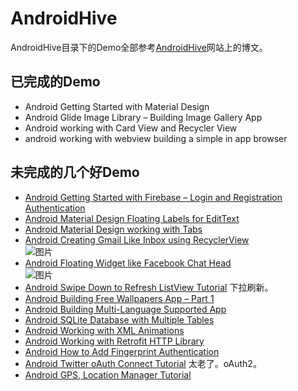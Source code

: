# AndroidHive

AndroidHive目录下的Demo全部参考[AndroidHive](http://www.androidhive.info)网站上的博文。

## 已完成的Demo

- Android Getting Started with Material Design
- Android Glide Image Library – Building Image Gallery App
- Android working with Card View and Recycler View
- android working with webview building a simple in app browser


## 未完成的几个好Demo

- [Android Getting Started with Firebase – Login and Registration Authentication](http://www.androidhive.info/2016/06/android-getting-started-firebase-simple-login-registration-auth/)  
- [Android Material Design Floating Labels for EditText](http://www.androidhive.info/2015/09/android-material-design-floating-labels-for-edittext/)  
- [Android Material Design working with Tabs](http://www.androidhive.info/2015/09/android-material-design-working-with-tabs/)  
- [Android Creating Gmail Like Inbox using RecyclerView](http://www.androidhive.info/2017/02/android-creating-gmail-like-inbox-using-recyclerview/)  
![图片](http://www.androidhive.info/wp-content/uploads/2017/02/demo-gif-high-resolution.gif)
- [Android Floating Widget like Facebook Chat Head](http://www.androidhive.info/2016/11/android-floating-widget-like-facebook-chat-head/)  
![图片](http://www.androidhive.info/wp-content/uploads/2016/11/android-floating-chat-widget-like-facebook.gif)  
- [Android Swipe Down to Refresh ListView Tutorial](http://www.androidhive.info/2015/05/android-swipe-down-to-refresh-listview-tutorial/) 下拉刷新。
- [Android Building Free Wallpapers App – Part 1](http://www.androidhive.info/2014/08/android-building-free-wallpapers-app-part-1/)  
- [Android Building Multi-Language Supported App](http://www.androidhive.info/2014/07/android-building-multi-language-supported-app/)  
- [Android SQLite Database with Multiple Tables](http://www.androidhive.info/2013/09/android-sqlite-database-with-multiple-tables/)  
- [Android Working with XML Animations](http://www.androidhive.info/2013/06/android-working-with-xml-animations/)  
- [Android Working with Retrofit HTTP Library](http://www.androidhive.info/2016/05/android-working-with-retrofit-http-library/)  
- [Android How to Add Fingerprint Authentication](http://www.androidhive.info/2016/11/android-add-fingerprint-authentication/)  
- [Android Twitter oAuth Connect Tutorial](http://www.androidhive.info/2012/09/android-twitter-oauth-connect-tutorial/) 太老了。oAuth2。
- [Android GPS, Location Manager Tutorial](http://www.androidhive.info/2012/07/android-gps-location-manager-tutorial/)  


